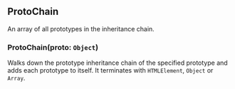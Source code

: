 ## ProtoChain

An array of all prototypes in the inheritance chain.

### ProtoChain(proto: `Object`)

Walks down the prototype inheritance chain of the specified prototype and adds each prototype to itself.
It terminates with `HTMLElement`, `Object` or `Array`.

